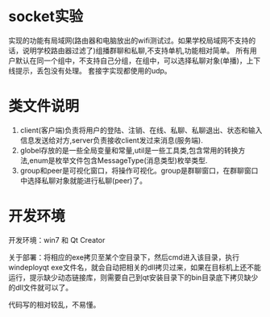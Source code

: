 # socket实验
实现的功能有局域网(路由器和电脑放出的wifi测试过。如果学校局域网不支持的话，说明学校路由器过滤了)组播群聊和私聊,不支持单机,功能相对简单。
所有用户默认在同一个组中，不支持自己分组，在组中，可以选择私聊对象(单播)，上下线提示，丢包没有处理。
套接字实现都使用的udp。
# 类文件说明
1. client(客户端)负责将用户的登陆、注销、在线、私聊、私聊退出、状态和输入信息发送给对方,server负责接收client发过来消息(服务端). 
2. globel存放的是一些全局变量和常量,util是一些工具类,包含常用的转换方法,enum是枚举文件包含MessageType(消息类型)枚举类型.
3. group和peer是可视化窗口，将操作可视化。group是群聊窗口，在群聊窗口中选择私聊对象就能进行私聊(peer)了。
# 开发环境
开发环境：win7 和 Qt Creator

关于部署：将相应的exe拷贝至某个空目录下，然后cmd进入该目录，执行windeployqt exe文件名，就会自动把相关的dll拷贝过来，如果在目标机上还不能运行，提示缺少动态链接库，则需要自己到qt安装目录下的bin目录底下拷贝缺少的dll文件就可以了。

代码写的相对较乱，不易懂。
